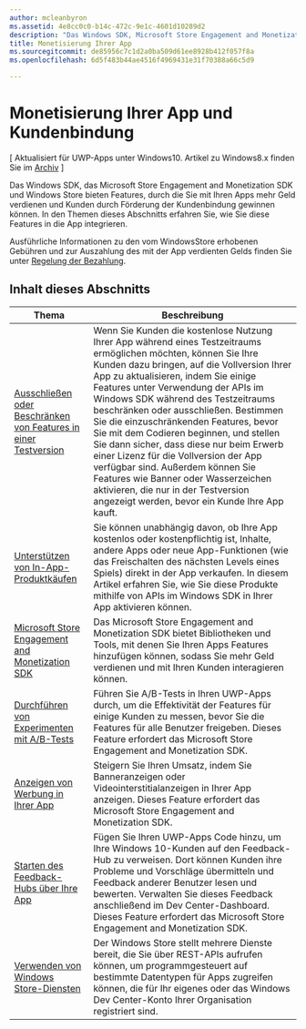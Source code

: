 ```yaml
---
author: mcleanbyron
ms.assetid: 4e8cc0c0-b14c-472c-9e1c-4601d10289d2
description: "Das Windows SDK, Microsoft Store Engagement and Monetization SDK und Windows Store bieten viele Features, durch die Sie mit Ihren Apps mehr Geld verdienen und Kunden durch Förderung der Kundenbindung gewinnen können."
title: Monetisierung Ihrer App
ms.sourcegitcommit: de85956c7c1d2a0ba509d61ee8928b412f057f8a
ms.openlocfilehash: 6d5f483b44ae4516f4969431e31f70388a66c5d9

---
```


# Monetisierung Ihrer App und Kundenbindung


\[ Aktualisiert für UWP-Apps unter Windows10. Artikel zu Windows8.x finden Sie im [Archiv](http://go.microsoft.com/fwlink/p/?linkid=619132) \]

Das Windows SDK, das Microsoft Store Engagement and Monetization SDK und Windows Store bieten Features, durch die Sie mit Ihren Apps mehr Geld verdienen und Kunden durch Förderung der Kundenbindung gewinnen können. In den Themen dieses Abschnitts erfahren Sie, wie Sie diese Features in die App integrieren.

Ausführliche Informationen zu den vom WindowsStore erhobenen Gebühren und zur Auszahlung des mit der App verdienten Gelds finden Sie unter [Regelung der Bezahlung](https://msdn.microsoft.com/library/windows/apps/mt148536).

## Inhalt dieses Abschnitts


| Thema                                                                                                       | Beschreibung                 |
|-------------------------------------------------------------------------------------------------------------|-----------------------------|
| [Ausschließen oder Beschränken von Features in einer Testversion](exclude-or-limit-features-in-a-trial-version-of-your-app.md) | Wenn Sie Kunden die kostenlose Nutzung Ihrer App während eines Testzeitraums ermöglichen möchten, können Sie Ihre Kunden dazu bringen, auf die Vollversion Ihrer App zu aktualisieren, indem Sie einige Features unter Verwendung der APIs im Windows SDK während des Testzeitraums beschränken oder ausschließen. Bestimmen Sie die einzuschränkenden Features, bevor Sie mit dem Codieren beginnen, und stellen Sie dann sicher, dass diese nur beim Erwerb einer Lizenz für die Vollversion der App verfügbar sind. Außerdem können Sie Features wie Banner oder Wasserzeichen aktivieren, die nur in der Testversion angezeigt werden, bevor ein Kunde Ihre App kauft. |
| [Unterstützen von In-App-Produktkäufen](enable-in-app-product-purchases.md)                                       | Sie können unabhängig davon, ob Ihre App kostenlos oder kostenpflichtig ist, Inhalte, andere Apps oder neue App-Funktionen (wie das Freischalten des nächsten Levels eines Spiels) direkt in der App verkaufen. In diesem Artikel erfahren Sie, wie Sie diese Produkte mithilfe von APIs im Windows SDK in Ihrer App aktivieren können.    |
| [Microsoft Store Engagement and Monetization SDK](monetize-your-app-with-the-microsoft-store-engagement-and-monetization-sdk.md)      | Das Microsoft Store Engagement and Monetization SDK bietet Bibliotheken und Tools, mit denen Sie Ihren Apps Features hinzufügen können, sodass Sie mehr Geld verdienen und mit Ihren Kunden interagieren können.   |
| [Durchführen von Experimenten mit A/B-Tests](run-app-experiments-with-a-b-testing.md)      |   Führen Sie A/B-Tests in Ihren UWP-Apps durch, um die Effektivität der Features für einige Kunden zu messen, bevor Sie die Features für alle Benutzer freigeben. Dieses Feature erfordert das Microsoft Store Engagement and Monetization SDK.  |
| [Anzeigen von Werbung in Ihrer App](display-ads-in-your-app.md)      |   Steigern Sie Ihren Umsatz, indem Sie Banneranzeigen oder Videointerstitialanzeigen in Ihrer App anzeigen. Dieses Feature erfordert das Microsoft Store Engagement and Monetization SDK.   |
| [Starten des Feedback-Hubs über Ihre App](launch-feedback-hub-from-your-app.md)      |   Fügen Sie Ihren UWP-Apps Code hinzu, um Ihre Windows 10-Kunden auf den Feedback-Hub zu verweisen. Dort können Kunden ihre Probleme und Vorschläge übermitteln und Feedback anderer Benutzer lesen und bewerten. Verwalten Sie dieses Feedback anschließend im Dev Center-Dashboard. Dieses Feature erfordert das Microsoft Store Engagement and Monetization SDK.   |
| [Verwenden von Windows Store-Diensten](using-windows-store-services.md)                                    | Der Windows Store stellt mehrere Dienste bereit, die Sie über REST-APIs aufrufen können, um programmgesteuert auf bestimmte Datentypen für Apps zugreifen können, die für Ihr eigenes oder das Windows Dev Center-Konto Ihrer Organisation registriert sind.    |



<!--HONumber=Jun16_HO4-->


